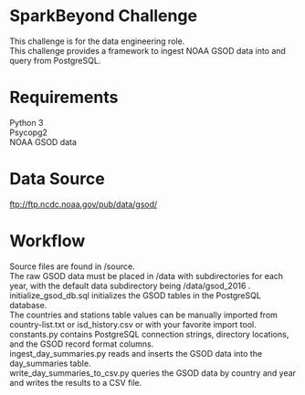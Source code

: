 # SparkBeyond Challenge  
This challenge is for the data engineering role.  
This challenge provides a framework to ingest NOAA GSOD data into and query from PostgreSQL.  

# Requirements  
Python 3  
Psycopg2  
NOAA GSOD data  

# Data Source  
ftp://ftp.ncdc.noaa.gov/pub/data/gsod/  

# Workflow  
Source files are found in /source.  
The raw GSOD data must be placed in /data with subdirectories for each year, with the default data subdirectory being /data/gsod_2016 .  
initialize_gsod_db.sql initializes the GSOD tables in the PostgreSQL database.  
The countries and stations table values can be manually imported from country-list.txt or isd_history.csv or with your 
favorite import tool.  
constants.py contains PostgreSQL connection strings, directory locations, and the GSOD record format columns.  
ingest_day_summaries.py reads and inserts the GSOD data into the day_summaries table.  
write_day_summaries_to_csv.py queries the GSOD data by country and year and writes the results to a CSV file.  
